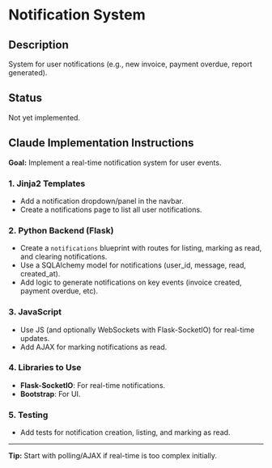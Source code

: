 # Notification System

## Description
System for user notifications (e.g., new invoice, payment overdue, report generated).

## Status
Not yet implemented.

## Claude Implementation Instructions

**Goal:** Implement a real-time notification system for user events.

### 1. Jinja2 Templates
- Add a notification dropdown/panel in the navbar.
- Create a notifications page to list all user notifications.

### 2. Python Backend (Flask)
- Create a `notifications` blueprint with routes for listing, marking as read, and clearing notifications.
- Use a SQLAlchemy model for notifications (user_id, message, read, created_at).
- Add logic to generate notifications on key events (invoice created, payment overdue, etc).

### 3. JavaScript
- Use JS (and optionally WebSockets with Flask-SocketIO) for real-time updates.
- Add AJAX for marking notifications as read.

### 4. Libraries to Use
- **Flask-SocketIO**: For real-time notifications.
- **Bootstrap**: For UI.

### 5. Testing
- Add tests for notification creation, listing, and marking as read.

---
**Tip:** Start with polling/AJAX if real-time is too complex initially.

